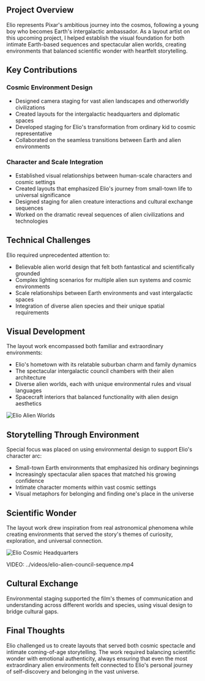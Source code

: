 ## Project Overview

Elio represents Pixar's ambitious journey into the cosmos, following a young boy who becomes Earth's intergalactic ambassador. As a layout artist on this upcoming project, I helped establish the visual foundation for both intimate Earth-based sequences and spectacular alien worlds, creating environments that balanced scientific wonder with heartfelt storytelling.

## Key Contributions

### Cosmic Environment Design
- Designed camera staging for vast alien landscapes and otherworldly civilizations
- Created layouts for the intergalactic headquarters and diplomatic spaces
- Developed staging for Elio's transformation from ordinary kid to cosmic representative
- Collaborated on the seamless transitions between Earth and alien environments

### Character and Scale Integration
- Established visual relationships between human-scale characters and cosmic settings
- Created layouts that emphasized Elio's journey from small-town life to universal significance
- Designed staging for alien creature interactions and cultural exchange sequences
- Worked on the dramatic reveal sequences of alien civilizations and technologies

## Technical Challenges

Elio required unprecedented attention to:
- Believable alien world design that felt both fantastical and scientifically grounded
- Complex lighting scenarios for multiple alien sun systems and cosmic environments
- Scale relationships between Earth environments and vast intergalactic spaces
- Integration of diverse alien species and their unique spatial requirements

## Visual Development

The layout work encompassed both familiar and extraordinary environments:

* Elio's hometown with its relatable suburban charm and family dynamics
* The spectacular intergalactic council chambers with their alien architecture
* Diverse alien worlds, each with unique environmental rules and visual languages
* Spacecraft interiors that balanced functionality with alien design aesthetics

![Elio Alien Worlds](../images/elio-alien-worlds.jpg)

## Storytelling Through Environment

Special focus was placed on using environmental design to support Elio's character arc:
- Small-town Earth environments that emphasized his ordinary beginnings
- Increasingly spectacular alien spaces that matched his growing confidence
- Intimate character moments within vast cosmic settings
- Visual metaphors for belonging and finding one's place in the universe

## Scientific Wonder

The layout work drew inspiration from real astronomical phenomena while creating environments that served the story's themes of curiosity, exploration, and universal connection.

![Elio Cosmic Headquarters](../images/elio-cosmic-headquarters.jpg)

VIDEO: ../videos/elio-alien-council-sequence.mp4

## Cultural Exchange

Environmental staging supported the film's themes of communication and understanding across different worlds and species, using visual design to bridge cultural gaps.

## Final Thoughts

Elio challenged us to create layouts that served both cosmic spectacle and intimate coming-of-age storytelling. The work required balancing scientific wonder with emotional authenticity, always ensuring that even the most extraordinary alien environments felt connected to Elio's personal journey of self-discovery and belonging in the vast universe.
